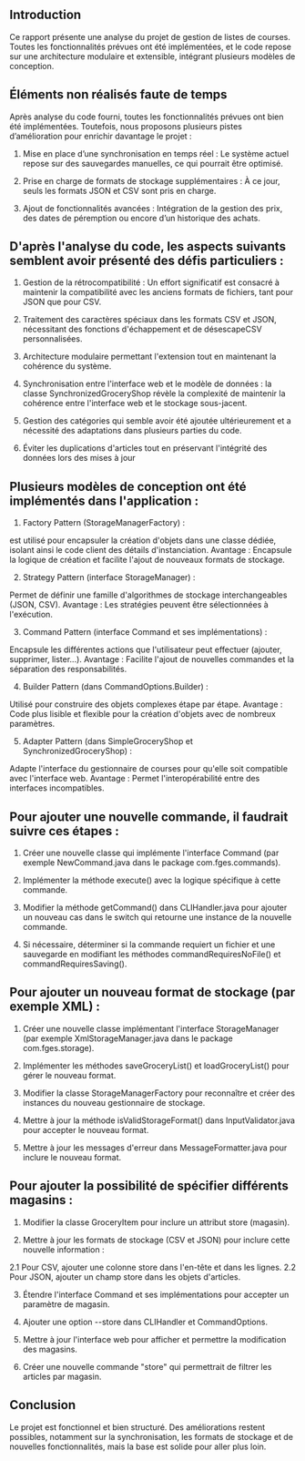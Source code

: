 ## Introduction
Ce rapport présente une analyse du projet de gestion de listes de courses. Toutes les fonctionnalités prévues ont été implémentées, et le code repose sur une architecture modulaire et extensible, intégrant plusieurs modèles de conception.

## Éléments non réalisés faute de temps
Après analyse du code fourni, toutes les fonctionnalités prévues ont bien été implémentées. Toutefois, nous proposons plusieurs pistes d’amélioration pour enrichir davantage le projet :

1. Mise en place d’une synchronisation en temps réel : Le système actuel repose sur des sauvegardes manuelles, ce qui pourrait être optimisé.

2. Prise en charge de formats de stockage supplémentaires : À ce jour, seuls les formats JSON et CSV sont pris en charge.

3. Ajout de fonctionnalités avancées : Intégration de la gestion des prix, des dates de péremption ou encore d’un historique des achats.

## D'après l'analyse du code, les aspects suivants semblent avoir présenté des défis particuliers :

1. Gestion de la rétrocompatibilité : Un effort significatif est consacré à maintenir la compatibilité avec les anciens formats de fichiers, tant pour JSON que pour CSV.

2. Traitement des caractères spéciaux dans les formats CSV et JSON, nécessitant des fonctions d'échappement et de désescapeCSV personnalisées.

3. Architecture modulaire permettant l'extension tout en maintenant la cohérence du système.

4. Synchronisation entre l'interface web et le modèle de données : la classe SynchronizedGroceryShop révèle la complexité de maintenir la cohérence entre l'interface web et le stockage sous-jacent.

6. Gestion des catégories qui semble avoir été ajoutée ultérieurement et a nécessité des adaptations dans plusieurs parties du code.

7. Éviter les duplications d'articles tout en préservant l'intégrité des données lors des mises à jour

## Plusieurs modèles de conception ont été implémentés dans l'application :

1. Factory Pattern (StorageManagerFactory) :

est utilisé pour encapsuler la création d'objets dans une classe dédiée, isolant ainsi le code client des détails d'instanciation.
Avantage : Encapsule la logique de création et facilite l'ajout de nouveaux formats de stockage.

2. Strategy Pattern (interface StorageManager) :

Permet de définir une famille d'algorithmes de stockage interchangeables (JSON, CSV).
Avantage : Les stratégies peuvent être sélectionnées à l'exécution.

3. Command Pattern (interface Command et ses implémentations) :

Encapsule les différentes actions que l'utilisateur peut effectuer (ajouter, supprimer, lister...).
Avantage : Facilite l'ajout de nouvelles commandes et la séparation des responsabilités.

4. Builder Pattern (dans CommandOptions.Builder) :

Utilisé pour construire des objets complexes étape par étape.
Avantage : Code plus lisible et flexible pour la création d'objets avec de nombreux paramètres.

5. Adapter Pattern (dans SimpleGroceryShop et SynchronizedGroceryShop) :

Adapte l'interface du gestionnaire de courses pour qu'elle soit compatible avec l'interface web.
Avantage : Permet l'interopérabilité entre des interfaces incompatibles.

## Pour ajouter une nouvelle commande, il faudrait suivre ces étapes :

1. Créer une nouvelle classe qui implémente l'interface Command (par exemple NewCommand.java dans le package com.fges.commands).

2. Implémenter la méthode execute() avec la logique spécifique à cette commande.

3. Modifier la méthode getCommand() dans CLIHandler.java pour ajouter un nouveau cas dans le switch qui retourne une instance de la nouvelle commande.

4. Si nécessaire, déterminer si la commande requiert un fichier et une sauvegarde en modifiant les méthodes commandRequiresNoFile() et commandRequiresSaving().

## Pour ajouter un nouveau format de stockage (par exemple XML) :

1. Créer une nouvelle classe implémentant l'interface StorageManager (par exemple XmlStorageManager.java dans le package com.fges.storage).

2. Implémenter les méthodes saveGroceryList() et loadGroceryList() pour gérer le nouveau format.

3. Modifier la classe StorageManagerFactory pour reconnaître et créer des instances du nouveau gestionnaire de stockage.

4. Mettre à jour la méthode isValidStorageFormat() dans InputValidator.java pour accepter le nouveau format.

5. Mettre à jour les messages d'erreur dans MessageFormatter.java pour inclure le nouveau format.

## Pour ajouter la possibilité de spécifier différents magasins :

1. Modifier la classe GroceryItem pour inclure un attribut store (magasin).

2. Mettre à jour les formats de stockage (CSV et JSON) pour inclure cette nouvelle information :

2.1 Pour CSV, ajouter une colonne store dans l'en-tête et dans les lignes.
2.2 Pour JSON, ajouter un champ store dans les objets d'articles.


3. Étendre l'interface Command et ses implémentations pour accepter un paramètre de magasin.

4. Ajouter une option --store dans CLIHandler et CommandOptions.

5. Mettre à jour l'interface web pour afficher et permettre la modification des magasins.

6. Créer une nouvelle commande "store" qui permettrait de filtrer les articles par magasin.

## Conclusion 

Le projet est fonctionnel et bien structuré. Des améliorations restent possibles, notamment sur la synchronisation, les formats de stockage et de nouvelles fonctionnalités, mais la base est solide pour aller plus loin.

